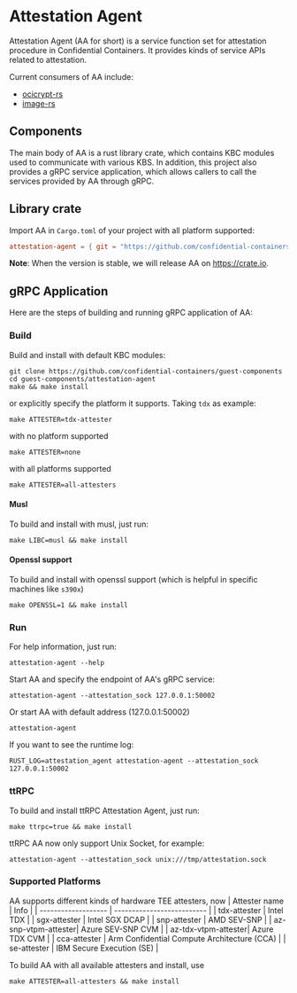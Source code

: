 # Attestation Agent

Attestation Agent (AA for short) is a service function set for attestation procedure
in Confidential Containers. It provides kinds of service APIs related to attestation.


Current consumers of AA include: 

- [ocicrypt-rs](../ocicrypt-rs)
- [image-rs](../image-rs)

## Components

The main body of AA is a rust library crate, which contains KBC modules used to communicate
with various KBS. In addition, this project also provides a gRPC service application, 
which allows callers to call the services provided by AA through gRPC.

## Library crate

Import AA in `Cargo.toml` of your project with all platform supported:

```toml
attestation-agent = { git = "https://github.com/confidential-containers/guest-components", features = ["all-attesters"] }
```

**Note**: When the version is stable, we will release AA on https://crate.io.

## gRPC Application

Here are the steps of building and running gRPC application of AA:

### Build

Build and install with default KBC modules:

```shell
git clone https://github.com/confidential-containers/guest-components
cd guest-components/attestation-agent
make && make install
```

or explicitly specify the platform it supports. Taking `tdx` as example:

```shell
make ATTESTER=tdx-attester
```

with no platform supported
```shell
make ATTESTER=none
```

with all platforms supported
```shell
make ATTESTER=all-attesters
```

#### Musl 

To build and install with musl, just run:
```shell
make LIBC=musl && make install
```

#### Openssl support

To build and install with openssl support (which is helpful in specific machines like `s390x`)
```
make OPENSSL=1 && make install
```

### Run

For help information, just run:

```shell
attestation-agent --help
```

Start AA and specify the endpoint of AA's gRPC service:

```shell
attestation-agent --attestation_sock 127.0.0.1:50002
```

Or start AA with default address (127.0.0.1:50002)

```
attestation-agent
```

If you want to see the runtime log:
```
RUST_LOG=attestation_agent attestation-agent --attestation_sock 127.0.0.1:50002
```

### ttRPC

To build and install ttRPC Attestation Agent, just run:
```shell
make ttrpc=true && make install
```

ttRPC AA now only support Unix Socket, for example:

```shell
attestation-agent --attestation_sock unix:///tmp/attestation.sock
```

### Supported Platforms

AA supports different kinds of hardware TEE attesters, now
| Attester name       |           Info              |
| ------------------- | --------------------------  |
| tdx-attester        | Intel TDX                   |
| sgx-attester        | Intel SGX DCAP              |
| snp-attester        | AMD SEV-SNP                 |
| az-snp-vtpm-attester| Azure SEV-SNP CVM           |
| az-tdx-vtpm-attester| Azure TDX CVM               |
| cca-attester        | Arm Confidential Compute Architecture (CCA)  |
| se-attester         | IBM Secure Execution (SE)   |

To build AA with all available attesters and install, use
```shell
make ATTESTER=all-attesters && make install
```
